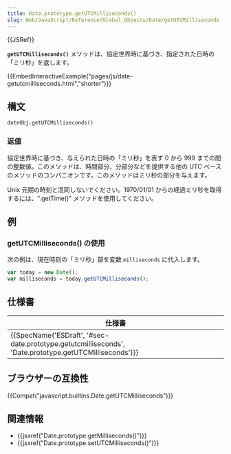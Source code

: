 ```yaml
---
title: Date.prototype.getUTCMilliseconds()
slug: Web/JavaScript/Reference/Global_Objects/Date/getUTCMilliseconds
---
```


{{JSRef}}

**`getUTCMilliseconds()`** メソッドは、協定世界時に基づき、指定された日時の「ミリ秒」を返します。

{{EmbedInteractiveExample("pages/js/date-getutcmilliseconds.html","shorter")}}

## 構文

```
dateObj.getUTCMilliseconds()
```

### 返値

協定世界時に基づき、与えられた日時の「ミリ秒」を表す 0 から 999 までの間の整数値。このメソッドは、時間部分、分部分などを提供する他の UTC ベースのメソッドのコンパニオンです。このメソッドはミリ秒の部分を与えます。

Unix 元期の時刻と混同しないでください。1970/01/01 からの経過ミリ秒を取得するには、".getTime()" メソッドを使用してください。

## 例

### getUTCMilliseconds() の使用

次の例は、現在時刻の「ミリ秒」部を変数 `milliseconds` に代入します。

```js
var today = new Date();
var milliseconds = today.getUTCMilliseconds();
```

## 仕様書

| 仕様書                                                                                                                                   |
| ---------------------------------------------------------------------------------------------------------------------------------------- |
| {{SpecName('ESDraft', '#sec-date.prototype.getutcmilliseconds', 'Date.prototype.getUTCMilliseconds')}} |

## ブラウザーの互換性

{{Compat("javascript.builtins.Date.getUTCMilliseconds")}}

## 関連情報

- {{jsxref("Date.prototype.getMilliseconds()")}}
- {{jsxref("Date.prototype.setUTCMilliseconds()")}}

